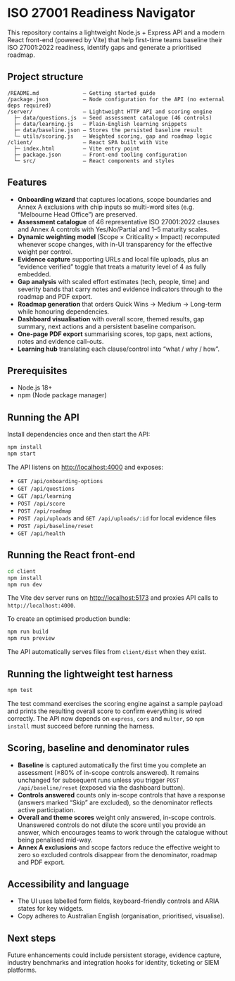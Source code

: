 # ISO 27001 Readiness Navigator

This repository contains a lightweight Node.js + Express API and a modern React front-end (powered by Vite) that help first-time teams baseline their ISO 27001:2022 readiness, identify gaps and generate a prioritised roadmap.

## Project structure

```
/README.md              — Getting started guide
/package.json           — Node configuration for the API (no external deps required)
/server/                — Lightweight HTTP API and scoring engine
  ├─ data/questions.js  — Seed assessment catalogue (46 controls)
  ├─ data/learning.js   — Plain-English learning snippets
  ├─ data/baseline.json — Stores the persisted baseline result
  └─ utils/scoring.js   — Weighted scoring, gap and roadmap logic
/client/                — React SPA built with Vite
  ├─ index.html         — Vite entry point
  ├─ package.json       — Front-end tooling configuration
  └─ src/               — React components and styles
```

## Features

- **Onboarding wizard** that captures locations, scope boundaries and Annex A exclusions with chip inputs so multi-word sites (e.g. “Melbourne Head Office”) are preserved.
- **Assessment catalogue** of 46 representative ISO 27001:2022 clauses and Annex A controls with Yes/No/Partial and 1–5 maturity scales.
- **Dynamic weighting model** (Scope × Criticality × Impact) recomputed whenever scope changes, with in-UI transparency for the effective weight per control.
- **Evidence capture** supporting URLs and local file uploads, plus an “evidence verified” toggle that treats a maturity level of 4 as fully embedded.
- **Gap analysis** with scaled effort estimates (tech, people, time) and severity bands that carry notes and evidence indicators through to the roadmap and PDF export.
- **Roadmap generation** that orders Quick Wins → Medium → Long-term while honouring dependencies.
- **Dashboard visualisation** with overall score, themed results, gap summary, next actions and a persistent baseline comparison.
- **One-page PDF export** summarising scores, top gaps, next actions, notes and evidence call-outs.
- **Learning hub** translating each clause/control into “what / why / how”.

## Prerequisites

- Node.js 18+
- npm (Node package manager)

## Running the API

Install dependencies once and then start the API:

```bash
npm install
npm start
```

The API listens on [http://localhost:4000](http://localhost:4000) and exposes:

- `GET /api/onboarding-options`
- `GET /api/questions`
- `GET /api/learning`
- `POST /api/score`
- `POST /api/roadmap`
- `POST /api/uploads` and `GET /api/uploads/:id` for local evidence files
- `POST /api/baseline/reset`
- `GET /api/health`

## Running the React front-end

```bash
cd client
npm install
npm run dev
```

The Vite dev server runs on [http://localhost:5173](http://localhost:5173) and proxies API calls to `http://localhost:4000`.

To create an optimised production bundle:

```bash
npm run build
npm run preview
```

The API automatically serves files from `client/dist` when they exist.

## Running the lightweight test harness

```bash
npm test
```

The test command exercises the scoring engine against a sample payload and prints the resulting overall score to confirm everything is wired correctly. The API now depends on `express`, `cors` and `multer`, so `npm install` must succeed before running the harness.

## Scoring, baseline and denominator rules

- **Baseline** is captured automatically the first time you complete an assessment (≥80% of in-scope controls answered). It remains unchanged for subsequent runs unless you trigger `POST /api/baseline/reset` (exposed via the dashboard button).
- **Controls answered** counts only in-scope controls that have a response (answers marked “Skip” are excluded), so the denominator reflects active participation.
- **Overall and theme scores** weight only answered, in-scope controls. Unanswered controls do not dilute the score until you provide an answer, which encourages teams to work through the catalogue without being penalised mid-way.
- **Annex A exclusions** and scope factors reduce the effective weight to zero so excluded controls disappear from the denominator, roadmap and PDF export.

## Accessibility and language

- The UI uses labelled form fields, keyboard-friendly controls and ARIA states for key widgets.
- Copy adheres to Australian English (organisation, prioritised, visualise).

## Next steps

Future enhancements could include persistent storage, evidence capture, industry benchmarks and integration hooks for identity, ticketing or SIEM platforms.
